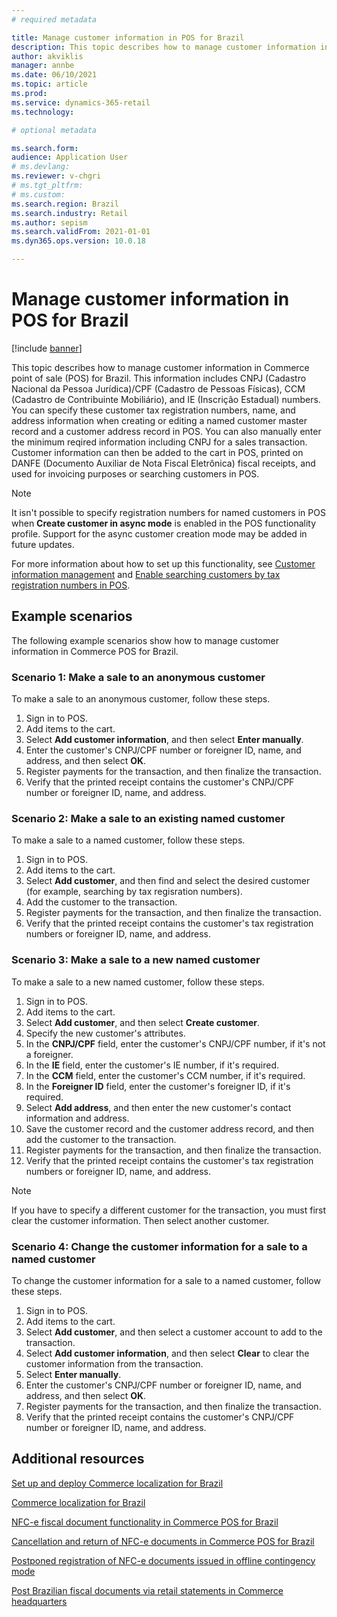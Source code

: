 ```yaml
---
# required metadata

title: Manage customer information in POS for Brazil
description: This topic describes how to manage customer information in Commerce point of sale (POS) for Brazil.
author: akviklis
manager: annbe
ms.date: 06/10/2021
ms.topic: article
ms.prod:
ms.service: dynamics-365-retail
ms.technology:

# optional metadata

ms.search.form:
audience: Application User
# ms.devlang:
ms.reviewer: v-chgri
# ms.tgt_pltfrm:
# ms.custom:
ms.search.region: Brazil
ms.search.industry: Retail
ms.author: sepism
ms.search.validFrom: 2021-01-01
ms.dyn365.ops.version: 10.0.18

---
```

# Manage customer information in POS for Brazil

[!include [banner](../includes/banner.md)]

This topic describes how to manage customer information in Commerce point of sale (POS) for Brazil. This information includes CNPJ (Cadastro Nacional da Pessoa Jurídica)/CPF (Cadastro de Pessoas Físicas), CCM (Cadastro de Contribuinte Mobiliário), and IE (Inscrição Estadual) numbers. 
You can specify these customer tax registration numbers, name, and address information when creating or editing a named customer master record and a customer address record in POS. You can also manually enter the minimum reqired information including CNPJ for a sales transaction. Customer information can then be added to the cart in POS, printed on DANFE (Documento Auxiliar de Nota Fiscal Eletrônica) fiscal receipts, and used for invoicing purposes or searching customers in POS.

> [!NOTE]
> It isn't possible to specify registration numbers for named customers in POS when **Create customer in async mode** is enabled in the POS functionality profile. Support for the async customer creation mode may be added in future updates.

For more information about how to set up this functionality, see [Customer information management](latam-bra-deployment.md#customer-information-management) and [Enable searching customers by tax registration numbers in POS](latam-bra-deployment.md#enable-searching-customers-by-tax-registration-numbers-in-pos).

## Example scenarios

The following example scenarios show how to manage customer information in Commerce POS for Brazil.

### Scenario 1: Make a sale to an anonymous customer

To make a sale to an anonymous customer, follow these steps.

1. Sign in to POS.
1. Add items to the cart.
1. Select **Add customer information**, and then select **Enter manually**.
1. Enter the customer's CNPJ/CPF number or foreigner ID, name, and address, and then select **OK**.
1. Register payments for the transaction, and then finalize the transaction.
1. Verify that the printed receipt contains the customer's CNPJ/CPF number or foreigner ID, name, and address.

### Scenario 2: Make a sale to an existing named customer

To make a sale to a named customer, follow these steps.

1. Sign in to POS.
1. Add items to the cart.
1. Select **Add customer**, and then find and select the desired customer (for example, searching by tax regisration numbers).
1. Add the customer to the transaction.
1. Register payments for the transaction, and then finalize the transaction.
1. Verify that the printed receipt contains the customer's tax registration numbers or foreigner ID, name, and address.

### Scenario 3: Make a sale to a new named customer

To make a sale to a new named customer, follow these steps.

1. Sign in to POS.
1. Add items to the cart.
1. Select **Add customer**, and then select **Create customer**.
1. Specify the new customer's attributes.
1. In the **CNPJ/CPF** field, enter the customer's CNPJ/CPF number, if it's not a foreigner.
1. In the **IE** field, enter the customer's IE number, if it's required.
1. In the **CCM** field, enter the customer's CCM number, if it's required.
1. In the **Foreigner ID** field, enter the customer's foreigner ID, if it's required.
1. Select **Add address**, and then enter the new customer's contact information and address.
1. Save the customer record and the customer address record, and then add the customer to the transaction.
1. Register payments for the transaction, and then finalize the transaction.
1. Verify that the printed receipt contains the customer's tax registration numbers or foreigner ID, name, and address.

> [!NOTE]
> If you have to specify a different customer for the transaction, you must first clear the customer information. Then select another customer.

### Scenario 4: Change the customer information for a sale to a named customer

To change the customer information for a sale to a named customer, follow these steps.

1. Sign in to POS.
1. Add items to the cart.
1. Select **Add customer**, and then select a customer account to add to the transaction.
1. Select **Add customer information**, and then select **Clear** to clear the customer information from the transaction.
1. Select **Enter manually**.
1. Enter the customer's CNPJ/CPF number or foreigner ID, name, and address, and then select **OK**.
1. Register payments for the transaction, and then finalize the transaction.
1. Verify that the printed receipt contains the customer's CNPJ/CPF number or foreigner ID, name, and address.

## Additional resources

[Set up and deploy Commerce localization for Brazil](latam-bra-deployment.md)

[Commerce localization for Brazil](latam-bra-commerce-localization.md)

[NFC-e fiscal document functionality in Commerce POS for Brazil](latam-bra-nfce.md)

[Cancellation and return of NFC-e documents in Commerce POS for Brazil](latam-bra-nfce-cancel-return.md)

[Postponed registration of NFC-e documents issued in offline contingency mode](latam-bra-nfce-contingency-mode.md)

[Post Brazilian fiscal documents via retail statements in Commerce headquarters](latam-bra-retail-statements.md)
